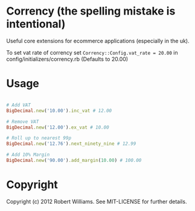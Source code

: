 # Corrency (the spelling mistake is intentional)

Useful core extensions for ecommerce applications (especially in the uk).

To set vat rate of corrency set ```Corrency::Config.vat_rate = 20.00``` 
in config/initializers/corrency.rb (Defaults to 20.00)

# Usage
```ruby

# Add VAT
BigDecimal.new('10.00').inc_vat # 12.00

# Remove VAT
BigDecimal.new('12.00').ex_vat # 10.00

# Roll up to nearest 99p
BigDecimal.new('12.76').next_ninety_nine # 12.99

# Add 10% Margin
BigDecimal.new('90.00').add_margin(10.00) # 100.00
```

# Copyright
Copyright (c) 2012 Robert Williams. See MIT-LICENSE for further details.
